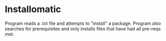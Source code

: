 # Installomatic
Program reads a .txt file and attempts to "install" a package. Program also searches for prerequisites and only installs files that have had all pre-reqs met.
